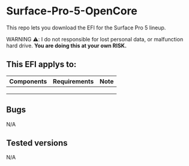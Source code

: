 # Surface-Pro-5-OpenCore

This repo lets you download the EFI for the Surface Pro 5 lineup.

WARNING ⚠️: I  do not responsible for lost personal data, or malfunction hard drive. **You are doing this at your own RISK.**


## This EFI applys to:

|  Components             |         Requirements                |            Note                      |
|-------------------------|-------------------------------------|--------------------------------------|
|  |  | |
|  |  | |
|  |  | |

## Bugs
N/A


## Tested versions
N/A
